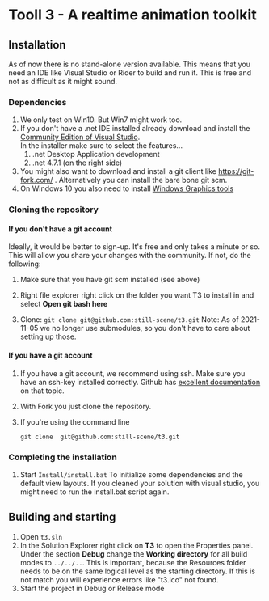 # Tooll 3 - A realtime animation toolkit


## Installation

As of now there is no stand-alone version available. This means that you need an IDE like Visual Studio or Rider to build and run it. This is free and not as difficult as it might sound.

### Dependencies

1. We only test on Win10. But Win7 might work too.
2. If you don't have a .net IDE installed already download and install the [Community Edition of Visual Studio](https://visualstudio.microsoft.com/downloads/).  
   In the installer make sure to select the features...
   1. .net Desktop Application development
   2. .net 4.7.1  (on the right side)
3. You might also want to download and install a git client like https://git-fork.com/ . Alternatively you can install the bare bone git scm.
4. On Windows 10 you also need to install [Windows Graphics tools](https://docs.microsoft.com/en-us/windows/uwp/gaming/use-the-directx-runtime-and-visual-studio-graphics-diagnostic-features)

### Cloning the repository

#### If you don't have a git account 
Ideally, it would be better to sign-up. It's free and only takes a minute or so. This will allow you share your changes with the community. If not, do the following:

1. Make sure that you have git scm installed (see above)

2. Right file explorer right click on the folder you want T3 to install in and select **Open git bash here**

3. Clone:
```git clone git@github.com:still-scene/t3.git```
Note: As of 2021-11-05 we no longer use submodules, so you don't have to care about setting up those.


#### If you have a git account

   1. If you have a git account, we recommend using ssh. Make sure you have an ssh-key installed correctly. Github has [excellent documentation](https://docs.github.com/en/github/authenticating-to-github/connecting-to-github-with-ssh/adding-a-new-ssh-key-to-your-github-account) on that topic.
      
   2. With Fork you just clone the repository.

   3. If you're using the command line

      ```git clone 
      git clone  git@github.com:still-scene/t3.git
      ```

### Completing the installation

   1. Start `Install/install.bat` To initialize some dependencies and the default view layouts. If you cleaned your solution with visual studio, you might need to run the install.bat script again.

## Building and starting

   1. Open `t3.sln`
   2. In the Solution Explorer right click on **T3** to open the Properties panel. Under the section **Debug** change the **Working  directory** for all build modes to `../../..`. This is important, because the Resources folder needs to be on the same logical level as the starting directory. If this is not match you will experience errors like "t3.ico" not found.
   3. Start the project in Debug or Release mode







